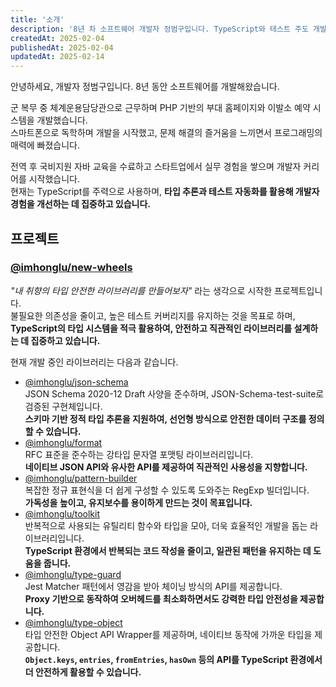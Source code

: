 ```yaml
---
title: '소개'
description: '8년 차 소프트웨어 개발자 정범구입니다. TypeScript와 테스트 주도 개발에 관심이 많습니다.'
createdAt: 2025-02-04
publishedAt: 2025-02-04
updatedAt: 2025-02-14
---
```


안녕하세요, 개발자 정범구입니다. 8년 동안 소프트웨어를 개발해왔습니다.

군 복무 중 체계운용담당관으로 근무하며 PHP 기반의 부대 홈페이지와 이발소 예약 시스템을 개발했습니다.  
스마트폰으로 독학하며 개발을 시작했고, 문제 해결의 즐거움을 느끼면서 프로그래밍의 매력에 빠졌습니다.

전역 후 국비지원 자바 교육을 수료하고 스타트업에서 실무 경험을 쌓으며 개발자 커리어를 시작했습니다.  
현재는 TypeScript를 주력으로 사용하며, **타입 추론과 테스트 자동화를 활용해 개발자 경험을 개선하는 데 집중하고 있습니다.**

## 프로젝트

### [@imhonglu/new-wheels](https://github.com/imhonglu/new-wheels/blob/main/README_KR.md)

_"내 취향의 타입 안전한 라이브러리를 만들어보자"_ 라는 생각으로 시작한 프로젝트입니다.  
불필요한 의존성을 줄이고, 높은 테스트 커버리지를 유지하는 것을 목표로 하며, **TypeScript의 타입 시스템을 적극 활용하여, 안전하고 직관적인 라이브러리를 설계하는 데 집중하고 있습니다.**

현재 개발 중인 라이브러리는 다음과 같습니다.

- [@imhonglu/json-schema](https://github.com/imhonglu/new-wheels/tree/main/libs/json-schema)  
  JSON Schema 2020-12 Draft 사양을 준수하며, JSON-Schema-test-suite로 검증된 구현체입니다.  
  **스키마 기반 정적 타입 추론을 지원하여, 선언형 방식으로 안전한 데이터 구조를 정의할 수 있습니다.**
- [@imhonglu/format](https://github.com/imhonglu/new-wheels/tree/main/libs/format)  
  RFC 표준을 준수하는 강타입 문자열 포맷팅 라이브러리입니다.  
  **네이티브 JSON API와 유사한 API를 제공하여 직관적인 사용성을 지향합니다.**
- [@imhonglu/pattern-builder](https://github.com/imhonglu/new-wheels/tree/main/libs/pattern-builder)  
  복잡한 정규 표현식을 더 쉽게 구성할 수 있도록 도와주는 RegExp 빌더입니다.  
  **가독성을 높이고, 유지보수를 용이하게 만드는 것이 목표입니다.**
- [@imhonglu/toolkit](https://github.com/imhonglu/new-wheels/tree/main/libs/toolkit)  
  반복적으로 사용되는 유틸리티 함수와 타입을 모아, 더욱 효율적인 개발을 돕는 라이브러리입니다.  
  **TypeScript 환경에서 반복되는 코드 작성을 줄이고, 일관된 패턴을 유지하는 데 도움을 줍니다.**
- [@imhonglu/type-guard](https://github.com/imhonglu/new-wheels/tree/main/libs/type-guard)  
  Jest Matcher 패턴에서 영감을 받아 체이닝 방식의 API를 제공합니다.  
  **Proxy 기반으로 동작하여 오버헤드를 최소화하면서도 강력한 타입 안전성을 제공합니다.**
- [@imhonglu/type-object](https://github.com/imhonglu/new-wheels/tree/main/libs/type-object)  
  타입 안전한 Object API Wrapper를 제공하며, 네이티브 동작에 가까운 타입을 제공합니다.  
  **`Object.keys`, `entries`, `fromEntries`, `hasOwn` 등의 API를 TypeScript 환경에서 더 안전하게 활용할 수 있습니다.**
